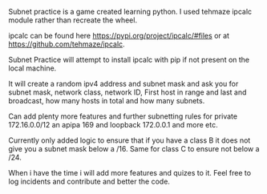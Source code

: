 
Subnet practice is a game created learning python. I used tehmaze ipcalc module rather than recreate the wheel.

ipcalc can be found here https://pypi.org/project/ipcalc/#files or at https://github.com/tehmaze/ipcalc.

Subnet Practice will attempt to install ipcalc with pip if not present on the local machine.

It will create a random ipv4 address and subnet mask and ask you for subnet mask, network class, network ID, First host in range and last and broadcast, how many hosts in total and how many subnets.

Can add plenty more features and further subnetting rules for private 172.16.0.0/12 an apipa 169 and loopback 172.0.0.1 and more etc.

Currently only added logic to ensure that if you have a class B it does not give you a subnet mask below a /16. Same for class C to ensure not below a /24.

When i have the time i will add more features and quizes to it. Feel free to log incidents and contribute and better the code.
